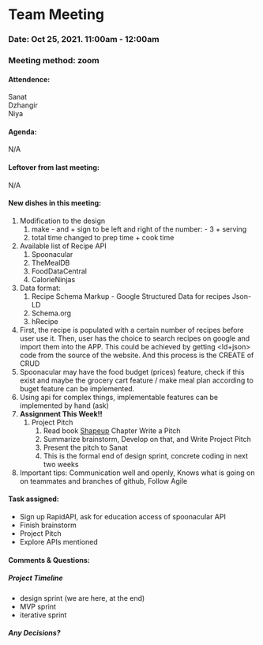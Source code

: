# Team Meeting
### Date: Oct 25, 2021. 11:00am - 12:00am
### Meeting method: zoom

#### Attendence:
Sanat <br>
Dzhangir <br>
Niya <br>

#### Agenda:
N/A

#### Leftover from last meeting:
N/A

#### New dishes in this meeting:
1. Modification to the design
    1. make - and + sign to be left and right of the number: - 3 + serving
    2. total time changed to prep time + cook time
2. Available list of Recipe API
    1. Spoonacular
    2. TheMealDB
    3. FoodDataCentral
    4. CalorieNinjas
3. Data format:
    1. Recipe Schema Markup - Google Structured Data for recipes Json-LD
    2. Schema.org
    3. hRecipe
4. First, the recipe is populated with a certain number of recipes before user use it. Then, user has the choice to search recipes on google and import them into the APP. This could be achieved by getting <ld+json> code from the source of the website. And this process is the CREATE of CRUD
5. Spoonacular may have the food budget (prices) feature, check if this exist and maybe the grocery cart feature / make meal plan according to buget feature can be implemented.
6. Using api for complex things, implementable features can be implemented by hand (ask)
7. **Assignment This Week!!**
    1. Project Pitch
        1. Read book [Shapeup](https://basecamp.com/shapeup) Chapter Write a Pitch
        2. Summarize brainstorm, Develop on that, and Write Project Pitch
        3. Present the pitch to Sanat
        4. This is the formal end of design sprint, concrete coding in next two weeks
8. Important tips: Communication well and openly, Knows what is going on on teammates and branches of github, Follow Agile

#### Task assigned:
* Sign up RapidAPI, ask for education access of spoonacular API
* Finish brainstorm
* Project Pitch
* Explore APIs mentioned

#### Comments & Questions:

##### Project Timeline
* design sprint (we are here, at the end)
* MVP sprint
* iterative sprint
##### Any Decisions?

